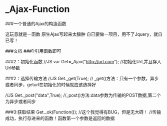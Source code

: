 _Ajax-Function
==============

###一个普通的Ajax的构造函数

这玩意就是一函数
原生Ajax写起来太臃肿
自已要做一项目，用不了Jquery，就自已写！


###文档
###1:引用函数即可

###2：初始化函数
//JS
var Get=_Ajax("http://url.com");
//初始化Url,并且存入Url参数


###2：选择传输方法
//JS
Get._get(True);
// _get()方法：只有一个参数，异步或者同步，geturl在初始化的时候就应该选择好

//JS
Get._post("data",True);
//_post()方法:data参数为传输的POST数据,第二个为异步或者同步


###3:获取结果
Get._ok(Function());
//这个我觉得有BUG，但是无大碍！
//传输成功，执行存进来的函数！函数第一个参数是返回的数据
